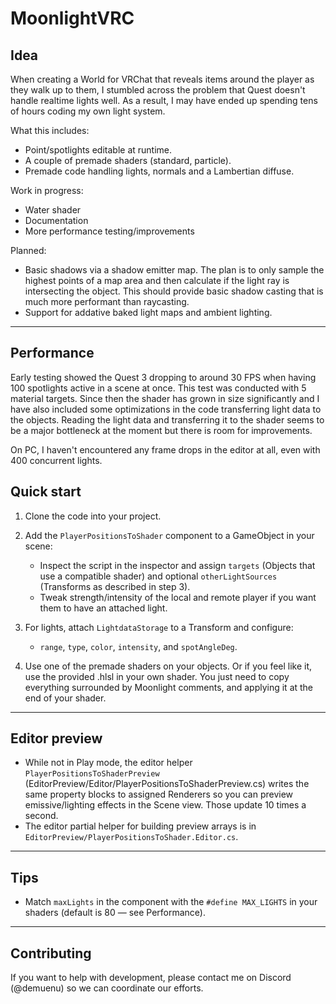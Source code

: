 # MoonlightVRC

## Idea

When creating a World for VRChat that reveals items around the player as they walk up to them, I stumbled across the problem that Quest doesn't handle realtime lights well. As a result, I may have ended up spending tens of hours coding my own light system.

What this includes:
- Point/spotlights editable at runtime.
- A couple of premade shaders (standard, particle).
- Premade code handling lights, normals and a Lambertian diffuse.

Work in progress:
- Water shader
- Documentation
- More performance testing/improvements
  
Planned:
- Basic shadows via a shadow emitter map. The plan is to only sample the highest points of a map area and then calculate if the light ray is intersecting the object. This should provide basic shadow casting that is much more performant than raycasting.
- Support for addative baked light maps and ambient lighting.
  
---

## Performance

Early testing showed the Quest 3 dropping to around 30 FPS when having 100 spotlights active in a scene at once. This test was conducted with 5 material targets. Since then the shader has grown in size significantly and I have also included some optimizations in the code transferring light data to the objects. Reading the light data and transferring it to the shader seems to be a major bottleneck at the moment but there is room for improvements.

On PC, I haven't encountered any frame drops in the editor at all, even with 400 concurrent lights.

## Quick start

1. Clone the code into your project.

2. Add the `PlayerPositionsToShader` component to a GameObject in your scene:
   - Inspect the script in the inspector and assign `targets` (Objects that use a compatible shader) and optional `otherLightSources` (Transforms as described in step 3).
   - Tweak strength/intensity of the local and remote player if you want them to have an attached light.

3. For lights, attach `LightdataStorage` to a Transform and configure:
   - `range`, `type`, `color`, `intensity`, and `spotAngleDeg`.

4. Use one of the premade shaders on your objects. Or if you feel like it, use the provided .hlsl in your own shader. You just need to copy everything surrounded by Moonlight comments, and applying it at the end of your shader.

---

## Editor preview

- While not in Play mode, the editor helper `PlayerPositionsToShaderPreview` (EditorPreview/Editor/PlayerPositionsToShaderPreview.cs) writes the same property blocks to assigned Renderers so you can preview emissive/lighting effects in the Scene view. Those update 10 times a second.
- The editor partial helper for building preview arrays is in `EditorPreview/PlayerPositionsToShader.Editor.cs`.

---

## Tips

- Match `maxLights` in the component with the `#define MAX_LIGHTS` in your shaders (default is 80 — see Performance).

---

## Contributing

If you want to help with development, please contact me on Discord (@demuenu) so we can coordinate our efforts.
